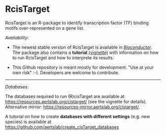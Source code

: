 
# RcisTarget
RcisTarget is an R-package to identify transcription factor (TF) binding motifs over-represented on a gene list. 

*Availability*: 

- The newest stable version of RcisTarget is available in *[Bioconductor](https://bioconductor.org/packages/RcisTarget)*. 
The package also contains a **tutorial** [(vignette)](https://bioconductor.org/packages/release/bioc/vignettes/RcisTarget/inst/doc/RcisTarget.html) with information on how to run RcisTarget and how to interprete its results.

- This Github repository is meant mostly for development. "Use at your own risk" :-). Developers are welcome to contribute. 

----


*Databases*: 

The databases required to run (R)cisTarget are available at https://resources.aertslab.org/cistarget/ (see the vignette for details). Alternative *mirror*: https://resources-mirror.aertslab.org/cistarget/.

A tutorial on how to create **databases with different settings** (e.g. new species) is available at https://github.com/aertslab/create_cisTarget_databases
